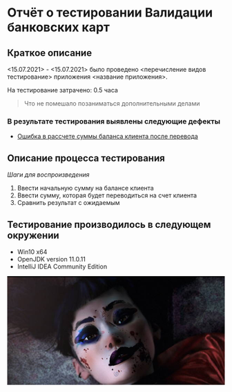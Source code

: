 # Отчёт о тестировании Валидации банковских карт

## Краткое описание

<15.07.2021> - <15.07.2021> было проведено <перечисление видов тестирование> приложения <название приложения>.

На тестирование затрачено: 0.5 часа
> Что не помешало позаниматься дополнительными делами

### В результате тестирования выявлены следующие дефекты

* [Ошибка в рассчете суммы баланса клиента после перевода](https://github.com/Nimmo89/Test_2.1/issues/1)

## Описание процесса тестирования

*Шаги для воспроизведения*

1. Ввести начальную сумму на балансе клиента
2. Ввести сумму, которая будет переводиться на счет клиента
3. Сравнить результат с ожидаемым

## Тестирование производилось в следующем окружении

* Win10 x64
* OpenJDK version 11.0.11
* IntelliJ IDEA Community Edition

![Картинко](002.jpg)